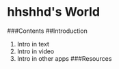 # hhshhd's World
###Contents
##Introduction
1. Intro in text
2. Intro in video
3. Intro in other apps
###Resources

